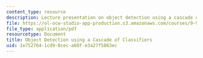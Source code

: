 ```yaml
---
content_type: resource
description: Lecture presentation on object detection using a cascade of classifiers.
file: https://ol-ocw-studio-app-production.s3.amazonaws.com/courses/9-913-pattern-recognition-for-machine-vision-fall-2004/1e7527641cd90ceca60fe3a27f5863ec_obj_detect_lec.pdf
file_type: application/pdf
resourcetype: Document
title: Object Detection using a Cascade of Classifiers
uid: 1e752764-1cd9-0cec-a60f-e3a27f5863ec
---
```

